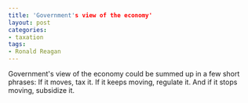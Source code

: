 ```yaml
---
title: 'Government's view of the economy'
layout: post
categories:
- taxation
tags:
- Ronald Reagan
---
```


Government's view of the economy could be summed up in a few short phrases: If it moves, tax it. If it keeps moving, regulate it. And if it stops moving, subsidize it.